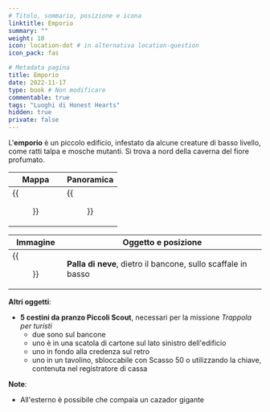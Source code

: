 ```yaml
---
# Titolo, sommario, posizione e icona
linktitle: Emporio
summary: ""
weight: 10
icon: location-dot # in alternativa location-question
icon_pack: fas

# Metadata pagina
title: Emporio
date: 2022-11-17
type: book # Non modificare
commentable: true
tags: "Luoghi di Honest Hearts"
hidden: true
private: false
---
```



<div class="fnv">

L'**emporio** è un piccolo edificio, infestato da alcune creature di basso livello, come ratti talpa e mosche mutanti. Si trova a nord della caverna del fiore profumato.

| Mappa | Panoramica |
| ----- | ---------- |
| {{<figure src="fnv/General_Store_loc.webp">}}      |   {{<figure src="fnv/GeneralStore.webp">}}         | 

| Immagine | Oggetto e posizione |
| -------- | ------------------- |
|  {{<figure src="fnv/FNVHH_Snow_globe.webp">}}        |   **Palla di neve**, dietro il bancone, sullo scaffale in basso                  |

**Altri oggetti**:
- **5 cestini da pranzo Piccoli Scout**, necessari per la missione _Trappola per turisti_
	- due sono sul bancone
	- uno è in una scatola di cartone sul lato sinistro dell'edificio
	- uno in fondo alla credenza sul retro
	- uno in un tavolino, sbloccabile con Scasso 50 o utilizzando la chiave, contenuta nel registratore di cassa

**Note**:
- All'esterno è possibile che compaia un cazador gigante

</div>
